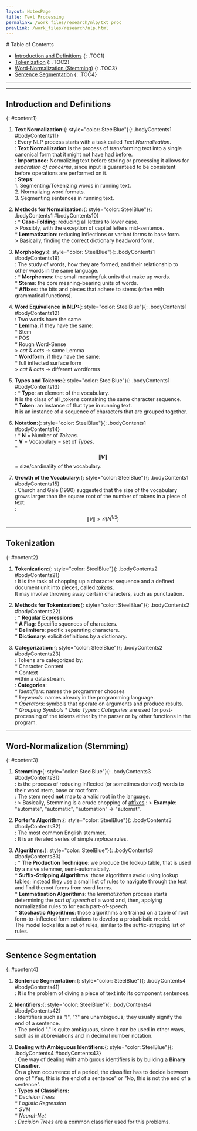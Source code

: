 ```yaml
---
layout: NotesPage
title: Text Processing
permalink: /work_files/research/nlp/txt_proc
prevLink: /work_files/research/nlp.html
---
```


<div markdown="1" class = "TOC">
# Table of Contents

  * [Introduction and Definitions](#content1)
  {: .TOC1}
  * [Tokenization](#content2)
  {: .TOC2}
  * [Word-Normalization (Stemming)](#content3)
  {: .TOC3}
  * [Sentence Segmentation](#content4)
  {: .TOC4}

</div>

***
***

## Introduction and Definitions
{: #content1}

1. **Text Normalization:**{: style="color: SteelBlue"}{: .bodyContents1 #bodyContents11}  
    :   Every NLP process starts with a task called _Text Normalization_.  
    :   __Text Normaliization__ is the process of transforming text into a single canonical form that it might not have had before.  
    :   __Importance:__ Normalizing text before storing or processing it allows for _separation of concerns_, since input is guaranteed to be consistent before operations are performed on it.  
    :   __Steps:__  
        1. Segmenting/Tokenizing words in running text.  
        2. Normalizing word formats.  
        3. Segmenting sentences in running text.  

0. **Methods for Normalization:**{: style="color: SteelBlue"}{: .bodyContents1 #bodyContents10}  
    :   * __Case-Folding__: reducing all letters to lower case.  
            > Possibly, with the exception of capital letters mid-sentence.  
        * __Lemmatization__: reducing inflections or variant forms to base form.  
            > Basically, finding the correct dictionary headword form.  

9. **Morphology:**{: style="color: SteelBlue"}{: .bodyContents1 #bodyContents19}  
    :   The study of words, how they are formed, and their relationship to other words in the same language.  
    :   * __Morphemes__: the small meaningfuk units that make up words.  
        * __Stems__: the core meaning-bearing units of words.  
        * __Affixes__: the bits and pieces that adhere to stems (often with grammatical functions).     


2. **Word Equivalence in NLP:**{: style="color: SteelBlue"}{: .bodyContents1 #bodyContents12}  
    :   Two words have the same  
        * __Lemma__, if they have the same:  
            * Stem  
            * POS  
            * Rough Word-Sense  
            > _cat_ & _cats_ -> same Lemma  
        * __Wordform__, if they have the same:  
            * full inflected surface form  
            > _cat_ & _cats_ -> different wordforms   

3. **Types and Tokens:**{: style="color: SteelBlue"}{: .bodyContents1 #bodyContents13}  
    :   * __Type__: an element of the vocabulary.  
            It is the class of all _tokens containing the same character sequence.  
        * __Token__: an instance of that type in running text.  
            It is an instance of a sequence of characters that are grouped together.  

4. **Notation:**{: style="color: SteelBlue"}{: .bodyContents1 #bodyContents14}  
    :   * __N__ = Number of _Tokens_.  
        * __V__ = Vocabulary = set of _Types_.     
        * __$$\|V\|$$__ = size/cardinality of the vocabulary.  

5. **Growth of the Vocabulary:**{: style="color: SteelBlue"}{: .bodyContents1 #bodyContents15}  
    :   Church and Gale (1990) suggested that the size of the vocabulary grows larger than the square root of the number of tokens in a piece of text:  
    :   $$\|V\| > \mathcal{O}(N^{1/2})$$  
  

***

## Tokenization
{: #content2}

1. **Tokenization:**{: style="color: SteelBlue"}{: .bodyContents2 #bodyContents21}  
    :   It is the task of chopping up a character sequence and a defined document unit into pieces, called [_tokens_](#bodyContents13).  
        It may involve throwing away certain characters, such as punctuation.  

2. **Methods for Tokenization:**{: style="color: SteelBlue"}{: .bodyContents2 #bodyContents22}  
    :   * __Regular Expressions__  
        * __A Flag__: Specific squences of characters.  
        * __Delimiters__: pecific separating characters.  
        * __Dictionary__: exlicit definitions by a dictionary.     


3. **Categorization:**{: style="color: SteelBlue"}{: .bodyContents2 #bodyContents23}  
    :   Tokens are categorized by:  
        * Character Content  
        * Context  
    within a data stream.  
    :   __Categories__:  
        * _Identifiers_: names the programmer chooses  
        * _keywords_: names already in the programming language.  
        * _Operators_: symbols that operate on arguments and produce results.    
        * _Grouping Symbols_ 
        * _Data Types_
    :   _Categories_ are used for post-processing of the tokens either by the parser or by other functions in the program.  
   

***

## Word-Normalization (Stemming)
{: #content3}

1. **Stemming:**{: style="color: SteelBlue"}{: .bodyContents3 #bodyContents31}  
    :   is the process of reducing inflected (or sometimes derived) words to their word stem, base or root form.  
    :   The stem need __not__ map to a valid root in the language.  
    :   > Basically, Stemming is a crude chopping of [affixes](#bodyContents19)
    :   > __Example__: "automate", "automatic", "automation" -> "automat".  

2. **Porter's Algorithm:**{: style="color: SteelBlue"}{: .bodyContents3 #bodyContents32}  
    :   The most common English stemmer.  
    :   It is an iterated series of simple _replace_ rules.  


3. **Algorithms:**{: style="color: SteelBlue"}{: .bodyContents3 #bodyContents33}  
    :   * __The Production Technique__: we produce the lookup table, that is used by a naive stemmer, semi-automaically.  
        * __Suffix-Stripping Algorithms__: those algorithms avoid using lookup tables; instead they use a small list of rules to navigate through the text and find theroot forms from word forms.  
        * __Lemmatisation Algorithms__: the _lemmatization_ process starts determining the _part of speech_ of a word and, then, applying normalization rules to for each part-of-speech.   
        * __Stochastic Algorithms__: those algorithms are trained on a table of root form-to-inflected form relations to develop a probablistic model.  
           The model looks like a set of rules, similar to the suffic-stripping list of rules.      

***

## Sentence Segmentation
{: #content4}

1. **Sentence Segmentation:**{: style="color: SteelBlue"}{: .bodyContents4 #bodyContents41}  
    :   It is the problem of diving a piece of text into its component sentences.  

2. **Identifiers:**{: style="color: SteelBlue"}{: .bodyContents4 #bodyContents42}  
    :   Identifiers such as "!", "?" are unambiguous; they usually signify the end of a sentence.  
    :   The period "." is quite ambiguous, since it can be used in other ways, such as in abbreviations and in decimal number notation.  

3. **Dealing with Ambiguous Identifiers:**{: style="color: SteelBlue"}{: .bodyContents4 #bodyContents43}  
    :   One way of dealing with ambiguous identifiers is by building a __Binary Classifier__.  
        On a given occurrence of a period, the classifier has to decide between one of "Yes, this is the end of a sentence" or "No, this is not the end of a sentence".  
    :   __Types of Classifiers:__  
        * _Decision Trees_  
        * _Logistic Regression_  
        * _SVM_  
        * _Neural-Net_  
    :   _Decision Trees_ are a common classifier used for this problems.   
